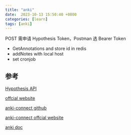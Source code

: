 ```yaml
---
title: "anki"
date:  2023-10-13 15:50:40 +0800
categories: [learn]
tags: [anki]
---
```



POST 需申请 Hypothesis Token，Postman 选 Bearer Token


- GetAnnotations and store id in redis
- addNotes with local host
- set cronjob

## 参考

[Hypothesis API](https://h.readthedocs.io/en/latest/api-reference/#tag/general/paths/~1/get)

[offcial website](https://hypothes.is)

[anki-connect github](https://github.com/FooSoft/anki-connect)

[anki-connect offcial website](https://foosoft.net/projects/anki-connect/)

[anki doc](https://docs.ankiweb.net/editing.html)
